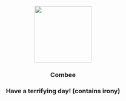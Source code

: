 <p align="center">
    <img src="https://raw.githubusercontent.com/PokeAPI/sprites/master/sprites/pokemon/415.png" width="150" height="150">
</p>
<h3 align="center"> <b>Combee</b></h3>
<h3 align="center">Have a terrifying day! (contains irony)</h3>
